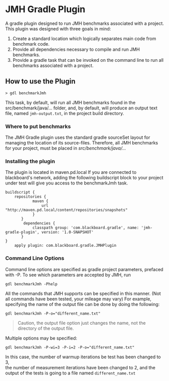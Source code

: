 # JMH Gradle Plugin #
A gradle plugin designed to run JMH benchmarks associated with a project. This plugin was designed with three goals in mind:

1. Create a standard location which logically separates main code from benchmark code.
2. Provide all dependencies necessary to compile and run JMH benchmarks.
3. Provide a gradle task that can be invoked on the command line to run all benchmarks associated with a project.

## How to use the Plugin ##

```
> gdl benchmarkJmh
```

This task, by default, will run all JMH benchmarks found in the src/benchmark/java/... folder, and,
by default, will produce an output text file, named `jmh-output.txt`, in the project build directory.

### Where to put benchmarks ###
The JMH Gradle plugin uses the standard gradle sourceSet layout for managing the location of its source-files. Therefore,
all JMH benchmarks for your project, must be placed in *src/benchmark/java/...*


### Installing the plugin ###
The plugin is located in maven.pd.local
If you are connected to blackboard's network, adding the following buildscript block to your project under test will
give you access to the benchmarkJmh task.

```
buildscript {
    repositories {
            maven {
                url "http://maven.pd.local/content/repositories/snapshots"
            }
       }
        dependencies {
            classpath group: 'com.blackboard.gradle', name: 'jmh-gradle-plugin', version: '1.0-SNAPSHOT'
       }
}
    apply plugin: com.blackboard.gradle.JMHPlugin
```
### Command Line Options ###
Command line options are specified as gradle project parameters, prefaced with -P.
To see which parameters are accepted by JMH, run

```gdl benchmarkJmh -Phelp```

All the commands that JMH supports can be specified in this manner. (Not all commands have been tested, your mileage may vary)
For example, specifying the name of the output file can be done by doing the following:

`
gdl benchmarkJmh -P-o="different_name.txt"
`

>Caution, the output file option just changes the name, not the directory of the output file.

Multiple options may be specified:

`gdl benchmarkJmh -P-wi=3 -P-i=2 -P-o="different_name.txt"`


In this case, the number of warmup iterations be test has been changed to 3,  
the number of measurement iterations have been changed to 2,
and the output of the tests is going to a file named `different_name.txt`
